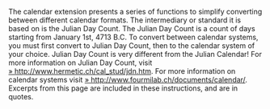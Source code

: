 The calendar extension presents a series of functions to simplify
converting between different calendar formats. The intermediary or
standard it is based on is the Julian Day Count. The Julian Day Count is
a count of days starting from January 1st, 4713 B.C. To convert between
calendar systems, you must first convert to Julian Day Count, then to
the calendar system of your choice. Julian Day Count is very different
from the Julian Calendar! For more information on Julian Day Count,
visit
<a href="http://www.hermetic.ch/cal_stud/jdn.htm" class="link external">» http://www.hermetic.ch/cal_stud/jdn.htm</a>.
For more information on calendar systems visit
<a href="http://www.fourmilab.ch/documents/calendar/" class="link external">» http://www.fourmilab.ch/documents/calendar/</a>.
Excerpts from this page are included in these instructions, and are in
quotes.
